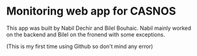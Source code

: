 # Monitoring web app for CASNOS

This app was built by Nabil Dechir and Bilel Bouhaic. 
Nabil mainly worked on the backend and Bilel on the fronend with some exceptions.

(This is my first time using Github so don't mind any error)
